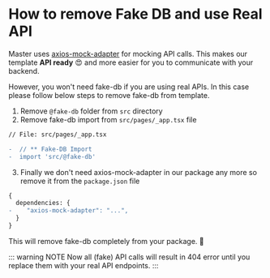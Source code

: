 # How to remove Fake DB and use Real API

Master uses [axios-mock-adapter](https://github.com/ctimmerm/axios-mock-adapter) for mocking API calls. This makes our template **API ready** 😍 and more easier for you to communicate with your backend.

However, you won't need fake-db if you are using real APIs. In this case please follow below steps to remove fake-db from template.

1. Remove `@fake-db` folder from `src` directory
2. Remove fake-db import from `src/pages/_app.tsx` file

```diff
// File: src/pages/_app.tsx

-  // ** Fake-DB Import
-  import 'src/@fake-db'
```

3. Finally we don't need axios-mock-adapter in our package any more so remove it from the `package.json` file

```diff
{
  dependencies: {
-    "axios-mock-adapter": "...",
  }
}
```

This will remove fake-db completely from your package. 🎉

::: warning NOTE
Now all (fake) API calls will result in 404 error until you replace them with your real API endpoints.
:::
